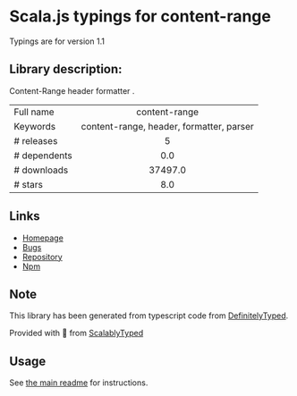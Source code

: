 
# Scala.js typings for content-range

Typings are for version 1.1

## Library description:
Content-Range header formatter .

|                    |                 |
| ------------------ | :-------------: |
| Full name          | content-range |
| Keywords           | content-range, header, formatter, parser |
| # releases         | 5 |
| # dependents       | 0.0 |
| # downloads        | 37497.0 |
| # stars            | 8.0 |

## Links
- [Homepage](https://github.com/gregberge/content-range#readme)
- [Bugs](https://github.com/gregberge/content-range/issues)
- [Repository](https://github.com/gregberge/content-range)
- [Npm](https://www.npmjs.com/package/content-range)
    


## Note
This library has been generated from typescript code from [DefinitelyTyped](https://definitelytyped.org).

Provided with :purple_heart: from [ScalablyTyped](https://github.com/oyvindberg/ScalablyTyped)

## Usage
See [the main readme](../../readme.md) for instructions.



